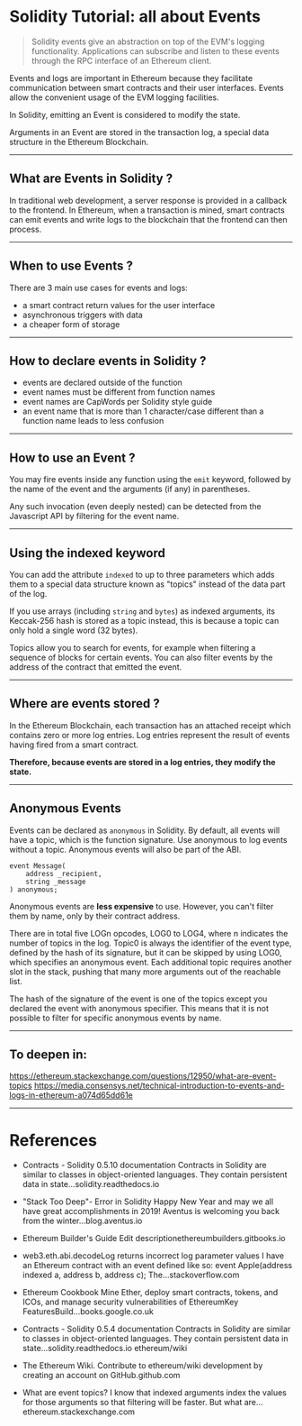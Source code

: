 # Solidity Tutorial: all about Events

> Solidity events give an abstraction on top of the EVM's logging functionality. Applications can subscribe and listen to these events through the RPC interface of an Ethereum client.

Events and logs are important in Ethereum because they facilitate communication between smart contracts and their user interfaces. Events allow the convenient usage of the EVM logging facilities.

In Solidity, emitting an Event is considered to modify the state.

Arguments in an Event are stored in the transaction log, a special data structure in the Ethereum Blockchain.


---

## What are Events in Solidity ?

In traditional web development, a server response is provided in a callback to the frontend. In Ethereum, when a transaction is mined, smart contracts can emit events and write logs to the blockchain that the frontend can then process.


---

## When to use Events ?
There are 3 main use cases for events and logs:

- a smart contract return values for the user interface
- asynchronous triggers with data
- a cheaper form of storage



---

## How to declare events in Solidity ?

- events are declared outside of the function
- event names must be different from function names
- event names are CapWords per Solidity style guide
- an event name that is more than 1 character/case different than a function name leads to less confusion



---

## How to use an Event ?

You may fire events inside any function using the `emit` keyword, followed by the name of the event and the arguments (if any) in parentheses.

Any such invocation (even deeply nested) can be detected from the Javascript API by filtering for the event name.


---

## Using the indexed keyword

You can add the attribute `indexed` to up to three parameters which adds them to a special data structure known as "topics" instead of the data part of the log. 

If you use arrays (including `string` and `bytes`) as indexed arguments, its Keccak-256 hash is stored as a topic instead, this is because a topic can only hold a single word (32 bytes).

Topics allow you to search for events, for example when filtering a sequence of blocks for certain events. You can also filter events by the address of the contract that emitted the event.


---

## Where are events stored ?
In the Ethereum Blockchain, each transaction has an attached receipt which contains zero or more log entries. Log entries represent the result of events having fired from a smart contract.

**Therefore, because events are stored in a log entries, they modify the state.**


---

## Anonymous Events

Events can be declared as `anonymous` in Solidity. By default, all events will have a topic, which is the function signature. Use anonymous to log events without a topic. Anonymous events will also be part of the ABI.

```solidity
event Message(
    address _recipient, 
    string _message
) anonymous;
```

Anonymous events are **less expensive** to use. However, you can't filter them by name, only by their contract address.

There are in total five LOGn opcodes, LOG0 to LOG4, where n indicates the number of topics in the log. Topic0 is always the identifier of the event type, defined by the hash of its signature, but it can be skipped by using LOG0, which specifies an anonymous event. Each additional topic requires another slot in the stack, pushing that many more arguments out of the reachable list.

The hash of the signature of the event is one of the topics except you declared the event with anonymous specifier. This means that it is not possible to filter for specific anonymous events by name.

---

## To deepen in:

https://ethereum.stackexchange.com/questions/12950/what-are-event-topics
https://media.consensys.net/technical-introduction-to-events-and-logs-in-ethereum-a074d65dd61e

---

# References

- Contracts - Solidity 0.5.10 documentation
Contracts in Solidity are similar to classes in object-oriented languages. They contain persistent data in state…solidity.readthedocs.io

- "Stack Too Deep"- Error in Solidity
Happy New Year and may we all have great accomplishments in 2019! Aventus is welcoming you back from the winter…blog.aventus.io

- Ethereum Builder's Guide
Edit descriptionethereumbuilders.gitbooks.io

- web3.eth.abi.decodeLog returns incorrect log parameter values
I have an Ethereum contract with an event defined like so: event Apple(address indexed a, address b, address c); The…stackoverflow.com

- Ethereum Cookbook
Mine Ether, deploy smart contracts, tokens, and ICOs, and manage security vulnerabilities of EthereumKey FeaturesBuild…books.google.co.uk

- Contracts - Solidity 0.5.4 documentation
Contracts in Solidity are similar to classes in object-oriented languages. They contain persistent data in state…solidity.readthedocs.io
ethereum/wiki

- The Ethereum Wiki. Contribute to ethereum/wiki development by creating an account on GitHub.github.com

- What are event topics?
I know that indexed arguments index the values for those arguments so that filtering will be faster. But what are…ethereum.stackexchange.com
